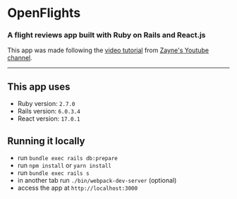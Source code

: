 # OpenFlights 
### A flight reviews app built with Ruby on Rails and React.js

This app was made following the [video tutorial](https://www.youtube.com/watch?v=oyjzi837wME&t) from [Zayne's Youtube channel](https://www.youtube.com/channel/UCkoEStUK7wxmZef2DcPuCAQ).

---

## This app uses

* Ruby version: `2.7.0`
* Rails version: `6.0.3.4`
* React version: `17.0.1`

## Running it locally
- run `bundle exec rails db:prepare`
- run `npm install` or `yarn install`
- run `bundle exec rails s`
- in another tab run `./bin/webpack-dev-server` (optional) 
- access the app at `http://localhost:3000`
